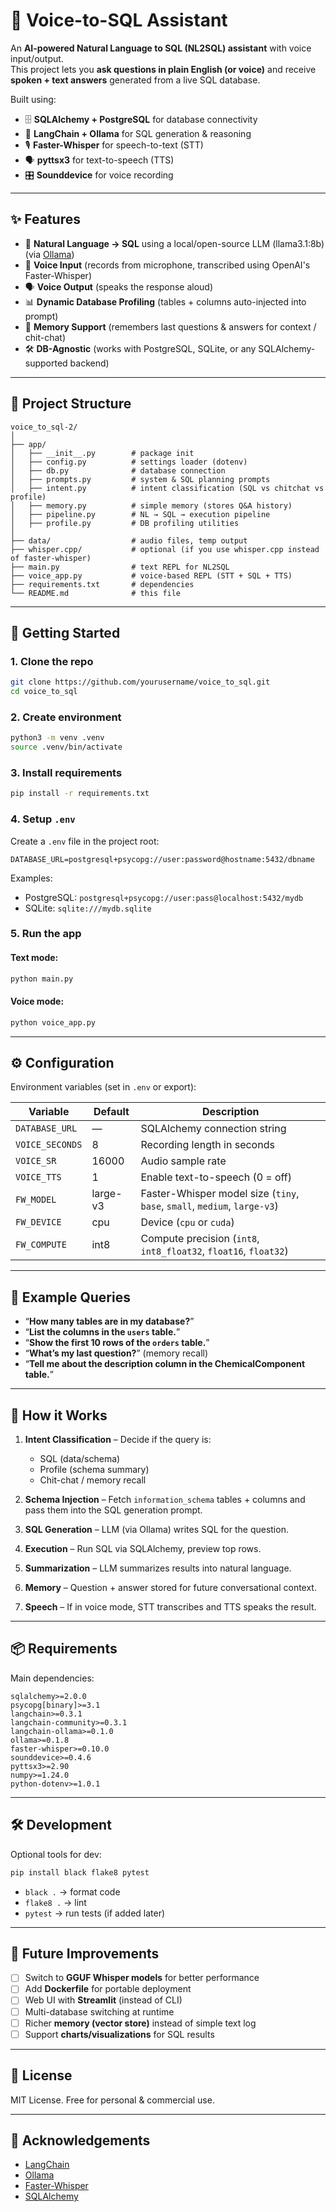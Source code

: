 # 🎤 Voice-to-SQL Assistant

An **AI-powered Natural Language to SQL (NL2SQL) assistant** with voice input/output.  
This project lets you **ask questions in plain English (or voice)** and receive **spoken + text answers** generated from a live SQL database.  

Built using:
- 🗄️ **SQLAlchemy + PostgreSQL** for database connectivity  
- 🧠 **LangChain + Ollama** for SQL generation & reasoning  
- 🎙️ **Faster-Whisper** for speech-to-text (STT)  
- 🗣️ **pyttsx3** for text-to-speech (TTS)  
- 🎛️ **Sounddevice** for voice recording  

---

## ✨ Features

- 🔗 **Natural Language → SQL** using a local/open-source LLM (llama3.1:8b) (via [Ollama](https://ollama.com))  
- 🎤 **Voice Input** (records from microphone, transcribed using OpenAI's Faster-Whisper)  
- 🗣️ **Voice Output** (speaks the response aloud)  
- 📊 **Dynamic Database Profiling** (tables + columns auto-injected into prompt)  
- 🧠 **Memory Support** (remembers last questions & answers for context / chit-chat)  
- 🛠️ **DB-Agnostic** (works with PostgreSQL, SQLite, or any SQLAlchemy-supported backend)  

---

## 📂 Project Structure

```
voice_to_sql-2/
│
├── app/
│   ├── __init__.py        # package init
│   ├── config.py          # settings loader (dotenv)
│   ├── db.py              # database connection
│   ├── prompts.py         # system & SQL planning prompts
│   ├── intent.py          # intent classification (SQL vs chitchat vs profile)
│   ├── memory.py          # simple memory (stores Q&A history)
│   ├── pipeline.py        # NL → SQL → execution pipeline
│   ├── profile.py         # DB profiling utilities
│
├── data/                  # audio files, temp output
├── whisper.cpp/           # optional (if you use whisper.cpp instead of faster-whisper)
├── main.py                # text REPL for NL2SQL
├── voice_app.py           # voice-based REPL (STT + SQL + TTS)
├── requirements.txt       # dependencies
└── README.md              # this file
```

---

## 🚀 Getting Started

### 1. Clone the repo

```bash
git clone https://github.com/yourusername/voice_to_sql.git
cd voice_to_sql
```

### 2. Create environment

```bash
python3 -m venv .venv
source .venv/bin/activate
```

### 3. Install requirements

```bash
pip install -r requirements.txt
```

### 4. Setup `.env`

Create a `.env` file in the project root:

```env
DATABASE_URL=postgresql+psycopg://user:password@hostname:5432/dbname
```

Examples:
- PostgreSQL: `postgresql+psycopg://user:pass@localhost:5432/mydb`
- SQLite: `sqlite:///mydb.sqlite`

### 5. Run the app

#### Text mode:

```bash
python main.py
```

#### Voice mode:

```bash
python voice_app.py
```

---

## ⚙️ Configuration

Environment variables (set in `.env` or export):

| Variable         | Default    | Description |
|------------------|------------|-------------|
| `DATABASE_URL`   | —          | SQLAlchemy connection string |
| `VOICE_SECONDS`  | 8          | Recording length in seconds |
| `VOICE_SR`       | 16000      | Audio sample rate |
| `VOICE_TTS`      | 1          | Enable text-to-speech (0 = off) |
| `FW_MODEL`       | large-v3   | Faster-Whisper model size (`tiny`, `base`, `small`, `medium`, `large-v3`) |
| `FW_DEVICE`      | cpu        | Device (`cpu` or `cuda`) |
| `FW_COMPUTE`     | int8       | Compute precision (`int8`, `int8_float32`, `float16`, `float32`) |

---

## 📖 Example Queries

- “**How many tables are in my database?**”  
- “**List the columns in the `users` table.**”  
- “**Show the first 10 rows of the `orders` table.**”  
- “**What’s my last question?**” (memory recall)  
- “**Tell me about the description column in the ChemicalComponent table.**”  

---

## 🧠 How it Works

1. **Intent Classification** – Decide if the query is:
   - SQL (data/schema)  
   - Profile (schema summary)  
   - Chit-chat / memory recall  

2. **Schema Injection** – Fetch `information_schema` tables + columns and pass them into the SQL generation prompt.  

3. **SQL Generation** – LLM (via Ollama) writes SQL for the question.  

4. **Execution** – Run SQL via SQLAlchemy, preview top rows.  

5. **Summarization** – LLM summarizes results into natural language.  

6. **Memory** – Question + answer stored for future conversational context.  

7. **Speech** – If in voice mode, STT transcribes and TTS speaks the result.  

---

## 📦 Requirements

Main dependencies:

```
sqlalchemy>=2.0.0
psycopg[binary]>=3.1
langchain>=0.3.1
langchain-community>=0.3.1
langchain-ollama>=0.1.0
ollama>=0.1.8
faster-whisper>=0.10.0
sounddevice>=0.4.6
pyttsx3>=2.90
numpy>=1.24.0
python-dotenv>=1.0.1
```

---

## 🛠️ Development

Optional tools for dev:

```bash
pip install black flake8 pytest
```

- `black .` → format code  
- `flake8 .` → lint  
- `pytest` → run tests (if added later)  

---

## 🌟 Future Improvements

- [ ] Switch to **GGUF Whisper models** for better performance  
- [ ] Add **Dockerfile** for portable deployment  
- [ ] Web UI with **Streamlit** (instead of CLI)  
- [ ] Multi-database switching at runtime  
- [ ] Richer **memory (vector store)** instead of simple text log  
- [ ] Support **charts/visualizations** for SQL results  

---

## 📜 License

MIT License. Free for personal & commercial use.  

---

## 🙌 Acknowledgements

- [LangChain](https://www.langchain.com/)  
- [Ollama](https://ollama.com)  
- [Faster-Whisper](https://github.com/guillaumekln/faster-whisper)  
- [SQLAlchemy](https://www.sqlalchemy.org/)  
